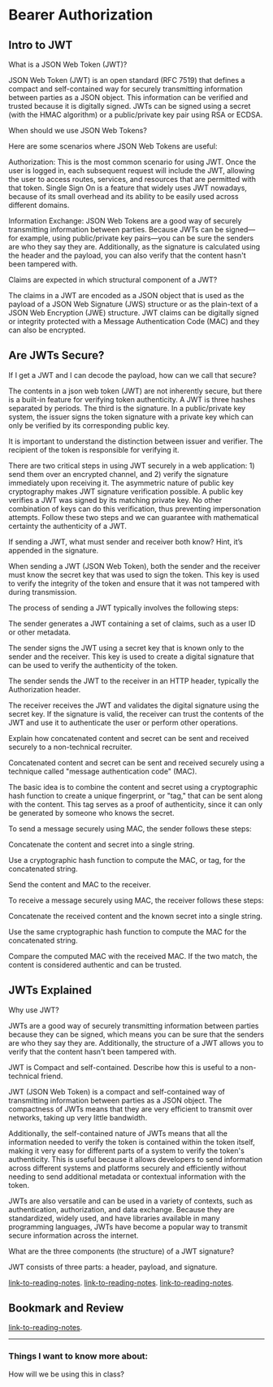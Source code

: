 # Bearer Authorization

## Intro to JWT

What is a JSON Web Token (JWT)?

JSON Web Token (JWT) is an open standard (RFC 7519) that defines a compact and self-contained way for securely transmitting information between parties as a JSON object. This information can be verified and trusted because it is digitally signed. JWTs can be signed using a secret (with the HMAC algorithm) or a public/private key pair using RSA or ECDSA.

When should we use JSON Web Tokens?

Here are some scenarios where JSON Web Tokens are useful:

Authorization: This is the most common scenario for using JWT. Once the user is logged in, each subsequent request will include the JWT, allowing the user to access routes, services, and resources that are permitted with that token. Single Sign On is a feature that widely uses JWT nowadays, because of its small overhead and its ability to be easily used across different domains.

Information Exchange: JSON Web Tokens are a good way of securely transmitting information between parties. Because JWTs can be signed—for example, using public/private key pairs—you can be sure the senders are who they say they are. Additionally, as the signature is calculated using the header and the payload, you can also verify that the content hasn't been tampered with.

Claims are expected in which structural component of a JWT?

The claims in a JWT are encoded as a JSON object that is used as the payload of a JSON Web Signature (JWS) structure or as the plain-text of a JSON Web Encryption (JWE) structure. JWT claims can be digitally signed or integrity protected with a Message Authentication Code (MAC) and they can also be encrypted.


## Are JWTs Secure?

If I get a JWT and I can decode the payload, how can we call that secure?

The contents in a json web token (JWT) are not inherently secure, but there is a built-in feature for verifying token authenticity. A JWT is three hashes separated by periods. The third is the signature. In a public/private key system, the issuer signs the token signature with a private key which can only be verified by its corresponding public key.

It is important to understand the distinction between issuer and verifier. The recipient of the token is responsible for verifying it.

There are two critical steps in using JWT securely in a web application: 1) send them over an encrypted channel, and 2) verify the signature immediately upon receiving it. The asymmetric nature of public key cryptography makes JWT signature verification possible. A public key verifies a JWT was signed by its matching private key. No other combination of keys can do this verification, thus preventing impersonation attempts. Follow these two steps and we can guarantee with mathematical certainty the authenticity of a JWT.

If sending a JWT, what must sender and receiver both know? Hint, it’s appended in the signature.

When sending a JWT (JSON Web Token), both the sender and the receiver must know the secret key that was used to sign the token. This key is used to verify the integrity of the token and ensure that it was not tampered with during transmission.

The process of sending a JWT typically involves the following steps:

The sender generates a JWT containing a set of claims, such as a user ID or other metadata.

The sender signs the JWT using a secret key that is known only to the sender and the receiver. This key is used to create a digital signature that can be used to verify the authenticity of the token.

The sender sends the JWT to the receiver in an HTTP header, typically the Authorization header.

The receiver receives the JWT and validates the digital signature using the secret key. If the signature is valid, the receiver can trust the contents of the JWT and use it to authenticate the user or perform other operations.

Explain how concatenated content and secret can be sent and received securely to a non-technical recruiter.

Concatenated content and secret can be sent and received securely using a technique called "message authentication code" (MAC).

The basic idea is to combine the content and secret using a cryptographic hash function to create a unique fingerprint, or "tag," that can be sent along with the content. This tag serves as a proof of authenticity, since it can only be generated by someone who knows the secret.

To send a message securely using MAC, the sender follows these steps:

Concatenate the content and secret into a single string.

Use a cryptographic hash function to compute the MAC, or tag, for the concatenated string.

Send the content and MAC to the receiver.

To receive a message securely using MAC, the receiver follows these steps:

Concatenate the received content and the known secret into a single string.

Use the same cryptographic hash function to compute the MAC for the concatenated string.

Compare the computed MAC with the received MAC. If the two match, the content is considered authentic and can be trusted.

## JWTs Explained

Why use JWT?

JWTs are a good way of securely transmitting information between parties because they can be signed, which means you can be sure that the senders are who they say they are. Additionally, the structure of a JWT allows you to verify that the content hasn't been tampered with.


JWT is Compact and self-contained. Describe how this is useful to a non-technical friend.

JWT (JSON Web Token) is a compact and self-contained way of transmitting information between parties as a JSON object. The compactness of JWTs means that they are very efficient to transmit over networks, taking up very little bandwidth.

Additionally, the self-contained nature of JWTs means that all the information needed to verify the token is contained within the token itself, making it very easy for different parts of a system to verify the token's authenticity. This is useful because it allows developers to send information across different systems and platforms securely and efficiently without needing to send additional metadata or contextual information with the token.

JWTs are also versatile and can be used in a variety of contexts, such as authentication, authorization, and data exchange. Because they are standardized, widely used, and have libraries available in many programming languages, JWTs have become a popular way to transmit secure information across the internet.

What are the three components (the structure) of a JWT signature?

JWT consists of three parts: a header, payload, and signature.

[link-to-reading-notes](https://jwt.io/introduction/).
[link-to-reading-notes](https://stackoverflow.com/questions/27301557/if-you-can-decode-jwt-how-are-they-secure).
[link-to-reading-notes](https://www.youtube.com/watch?v=926mknSW9Lo).

## Bookmark and Review

[link-to-reading-notes](https://www.npmjs.com/package/jsonwebtoken).

*************************************************************************************************************

### Things I want to know more about:

How will we be using this in class?